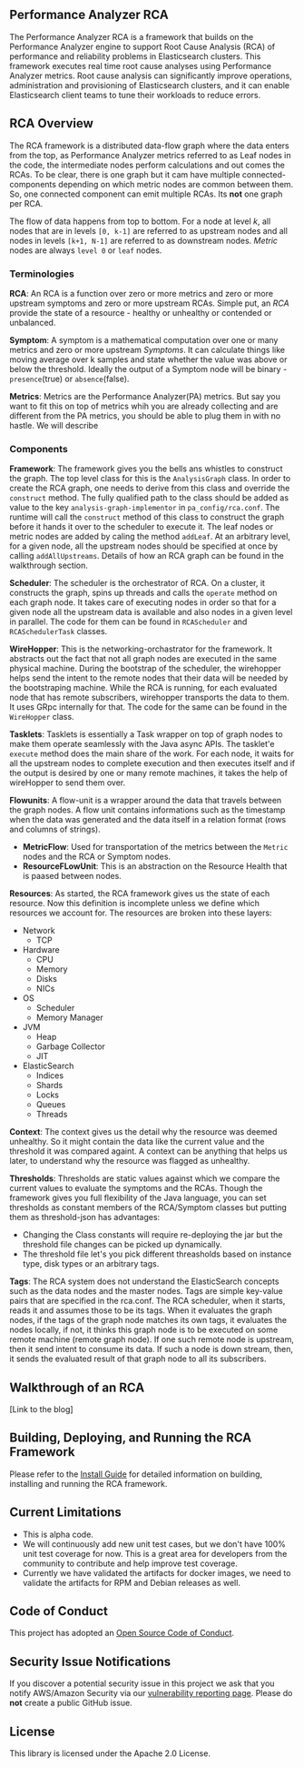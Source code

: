 ## Performance Analyzer RCA

The Performance Analyzer RCA is a framework that builds on the Performance Analyzer engine to
support Root Cause Analysis (RCA) of performance and reliability problems in Elasticsearch
clusters. This framework executes real time root cause analyses using Performance Analyzer
metrics. Root cause analysis can significantly improve operations, administration and
provisioning of Elasticsearch clusters, and it can enable Elasticsearch client teams to tune
their workloads to reduce errors.

## RCA Overview
The RCA framework is a distributed data-flow graph where the data enters from the top, as
Performance Analyzer metrics referred to as Leaf nodes in the code, the intermediate nodes
perform calculations and out comes the RCAs. To be clear, there is one graph but it cam have
multiple connected-components depending on which metric nodes are common between them. So, one
connected component can emit multiple RCAs. Its **not** one graph per RCA.

The flow of data happens from top to bottom. For a node at level _k_, all nodes that are in levels
`[0, k-1]` are referred to as upstream nodes and all nodes in levels `[k+1, N-1]` are referred to as
 downstream nodes. _Metric_ nodes are always `level 0` or `leaf` nodes.

### Terminologies


__RCA__: An RCA is a function over zero or more metrics and zero or more upstream symptoms and zero
or more upstream RCAs. Simple put, an _RCA_ provide the state of a resource - healthy or unhealthy
or contended or unbalanced.

__Symptom__: A symptom is a mathematical computation over one or many metrics and zero or more
upstream _Symptoms_. It can calculate things like moving average over k samples and state whether
the value was above or below the threshold. Ideally the output of a Symptom node will be binary -
`presence`(true) or `absence`(false).

__Metrics__: Metrics are the Performance Analyzer(PA) metrics. But say you want to fit this on top
of metrics whih you are already collecting and are different from the  PA metrics, you should be
able to plug them in with no hastle. We will describe

### Components

__Framework__: The framework gives you the bells ans whistles to construct the graph. The top level
class for this is the `AnalysisGraph` class. In order to create the RCA graph, one needs to derive
from this class and override the `construct` method. The fully qualified path to the class should be
added as value to the key `analysis-graph-implementor` in `pa_config/rca.conf`. The runtime will
call the `construct` method of this class to construct the graph before it hands it over to the
scheduler to execute it. The leaf nodes or metric nodes are added by caling the method `addLeaf`.
At an arbitrary level, for a given node, all the upstream nodes should be specified at once by
calling `addAllUpstreams`. Details of how an RCA graph can be found in the walkthrough section.

__Scheduler__: The scheduler is the orchestrator of RCA. On a cluster, it constructs the graph,
spins up threads and calls the `operate` method on each graph node. It takes care of executing nodes
in order so that for a given node all the upstream data is available and also nodes in a given level
in parallel. The code for them can be found in `RCAScheduler` and `RCASchedulerTask` classes. 

__WireHopper__: This is the networking-orchastrator for the framework. It abstracts out the fact
that not all graph nodes are executed in the same physical machine. During the bootstrap of the
scheduler, the wirehopper helps send the intent to the remote nodes that their data will be needed
by the bootstraping machine. While the RCA is running, for each evaluated node that has remote
subscribers, wirehopper transports the data to them. It uses GRpc internally for that. The code for
the same can be found in the `WireHopper` class.

__Tasklets__: Tasklets is essentially a Task wrapper on top of graph nodes to make them operate
seamlessly with the Java async APIs. The tasklet'e `execute` method does the main share of the work.
For each node, it waits for all the upstream nodes to complete execution and then executes itself
and if the output is desired by one or many remote machines, it takes the help of wireHopper to send
them over.

__Flowunits__: A flow-unit is a wrapper around the data that travels between the graph nodes. A flow
unit contains informations such as the timestamp when the data was generated and the data itself in
a relation format (rows and columns of strings).

- __MetricFlow__: Used for transportation of the metrics between the `Metric` nodes and the RCA or
Symptom nodes.
- __ResourceFLowUnit__: This is an abstraction on the Resource Health that is paased between nodes.

__Resources__: As started, the RCA framework gives us the state of each resource. Now this
definition is incomplete unless we define which resources we account for. The resources are broken
into these layers:

- Network
	- TCP
- Hardware
	- CPU
	- Memory
	- Disks
	- NICs
- OS
	- Scheduler
	- Memory Manager
- JVM
	- Heap
	- Garbage Collector
	- JIT
- ElasticSearch
	- Indices
	- Shards
	- Locks
	- Queues
	- Threads

__Context__: The context gives us the detail why the resource was deemed unhealthy. So it might
contain the data like the current value and the threshold it was compared againt. A context can be
anything that helps us later, to understand why the resource was flagged as unhealthy.

__Thresholds__: Thresholds are static values against which we compare the current values to evaluate
the symptoms and the RCAs. Though the framework gives you full flexibility of the Java language, you
can set thresholds as constant members of the RCA/Symptom classes but putting them as threshold-json
has advantages: 

-  Changing the Class constants will require re-deploying the jar but the threshold file changes can
be picked up dynamically.
-  The threshold file let's you pick different threasholds based on instance type, disk types or an
arbitrary tags.

__Tags__: The RCA system does not understand the ElasticSearch concepts such as the data nodes and
the master nodes. Tags are simple key-value pairs that are specified in the rca.conf. The RCA
scheduler, when it starts, reads it and assumes those to be its tags. When it evaluates the graph
nodes, if the tags of the graph node matches its own tags, it evaluates the nodes locally, if not,
it thinks this graph node is to be executed on some remote machine (remote graph node). If one such
remote node is upstream, then it send intent to consume its data. If such a node is down stream,
then, it sends the evaluated result of that graph node to all its subscribers. 


## Walkthrough of an RCA

[Link to the blog]

## Building, Deploying, and Running the RCA Framework
Please refer to the [Install Guide](./INSTALL.md) for detailed information on building, installing
 and running the RCA framework.

## Current Limitations
* This is alpha code.
* We will continuously add new unit test cases, but we don't have 100% unit test coverage
for now. This is a great area for developers from the community to contribute and help improve test coverage.
* Currently we have validated the artifacts for docker images, we need to validate the artifacts
 for RPM and Debian releases as well.

## Code of Conduct

This project has adopted an [Open Source Code of Conduct](https://opendistro.github.io/for-elasticsearch/codeofconduct.html).


## Security Issue Notifications

If you discover a potential security issue in this project we ask that you notify AWS/Amazon Security via our [vulnerability reporting page](http://aws.amazon.com/security/vulnerability-reporting/). Please do **not** create a public GitHub issue.


## License

This library is licensed under the Apache 2.0 License.
